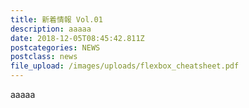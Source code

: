```yaml
---
title: 新着情報 Vol.01
description: aaaaa
date: 2018-12-05T08:45:42.811Z
postcategories: NEWS
postclass: news
file_upload: /images/uploads/flexbox_cheatsheet.pdf
---
```

aaaaa











